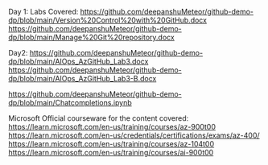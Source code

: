 Day 1: 
Labs Covered: 
https://github.com/deepanshuMeteor/github-demo-dp/blob/main/Version%20Control%20with%20GitHub.docx
https://github.com/deepanshuMeteor/github-demo-dp/blob/main/Manage%20Git%20repository.docx

Day2:
https://github.com/deepanshuMeteor/github-demo-dp/blob/main/AIOps_AzGitHub_Lab3.docx
https://github.com/deepanshuMeteor/github-demo-dp/blob/main/AIOps_AzGitHub_Lab3-B.docx

https://github.com/deepanshuMeteor/github-demo-dp/blob/main/Chatcompletions.ipynb

Microsoft Official courseware for the content covered:
https://learn.microsoft.com/en-us/training/courses/az-900t00
https://learn.microsoft.com/en-us/credentials/certifications/exams/az-400/
https://learn.microsoft.com/en-us/training/courses/az-104t00
https://learn.microsoft.com/en-us/training/courses/ai-900t00
